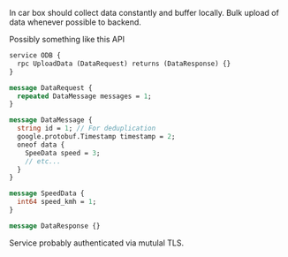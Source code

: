 In car box should collect data constantly and buffer locally.
Bulk upload of data whenever possible to backend.

Possibly something like this API

```protobuf
service ODB {
  rpc UploadData (DataRequest) returns (DataResponse) {}
}

message DataRequest {
  repeated DataMessage messages = 1;
}

message DataMessage {
  string id = 1; // For deduplication
  google.protobuf.Timestamp timestamp = 2;
  oneof data {
    SpeeData speed = 3;
    // etc...
  }
}

message SpeedData {
  int64 speed_kmh = 1;
}

message DataResponse {}
```

Service probably authenticated via mutulal TLS.
